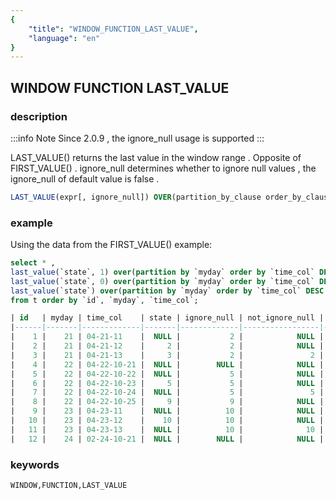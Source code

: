```yaml
---
{
    "title": "WINDOW_FUNCTION_LAST_VALUE",
    "language": "en"
}
---
```


## WINDOW FUNCTION LAST_VALUE
### description

:::info Note
Since 2.0.9 , the ignore_null usage is supported
:::

LAST_VALUE() returns the last value in the window range . Opposite of FIRST_VALUE() . ignore_null determines whether to ignore null values , the ignore_null of default value is false .

```sql
LAST_VALUE(expr[, ignore_null]) OVER(partition_by_clause order_by_clause [window_clause])
```

### example

Using the data from the FIRST_VALUE() example:

```sql
select * , 
last_value(`state`, 1) over(partition by `myday` order by `time_col` DESC rows between 1 preceding and 1 following) as ignore_null,
last_value(`state`, 0) over(partition by `myday` order by `time_col` DESC rows between 1 preceding and 1 following) as not_ignore_null,
last_value(`state`) over(partition by `myday` order by `time_col` DESC rows between 1 preceding and 1 following) as ignore_null_default
from t order by `id`, `myday`, `time_col`;

| id   | myday | time_col    | state | ignore_null | not_ignore_null | ignore_null_default |
|------|-------|-------------|-------|-------------|-----------------|---------------------|
|    1 |    21 | 04-21-11    |  NULL |           2 |            NULL |                NULL |
|    2 |    21 | 04-21-12    |     2 |           2 |            NULL |                NULL |
|    3 |    21 | 04-21-13    |     3 |           2 |               2 |                   2 |
|    4 |    22 | 04-22-10-21 |  NULL |        NULL |            NULL |                NULL |
|    5 |    22 | 04-22-10-22 |  NULL |           5 |            NULL |                NULL |
|    6 |    22 | 04-22-10-23 |     5 |           5 |            NULL |                NULL |
|    7 |    22 | 04-22-10-24 |  NULL |           5 |               5 |                   5 |
|    8 |    22 | 04-22-10-25 |     9 |           9 |            NULL |                NULL |
|    9 |    23 | 04-23-11    |  NULL |          10 |            NULL |                NULL |
|   10 |    23 | 04-23-12    |    10 |          10 |            NULL |                NULL |
|   11 |    23 | 04-23-13    |  NULL |          10 |              10 |                  10 |
|   12 |    24 | 02-24-10-21 |  NULL |        NULL |            NULL |                NULL |
```

### keywords

    WINDOW,FUNCTION,LAST_VALUE
